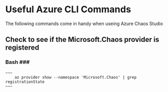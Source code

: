 # Useful Azure CLI Commands
The following commands come in handy when useing Azure Chaos Studio

## Check to see if the Microsoft.Chaos provider is registered <br>

### Bash ###<br>

    ~~~
        az provider show --namespace 'Microsoft.Chaos' | grep registrationState
    ~~~

    
    
